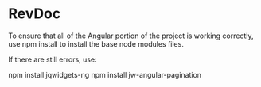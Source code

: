 # RevDoc
To ensure that all of the Angular portion of the project is working correctly,
use npm install to install the base node modules files.

If there are still errors, use:

npm install jqwidgets-ng
npm install jw-angular-pagination

